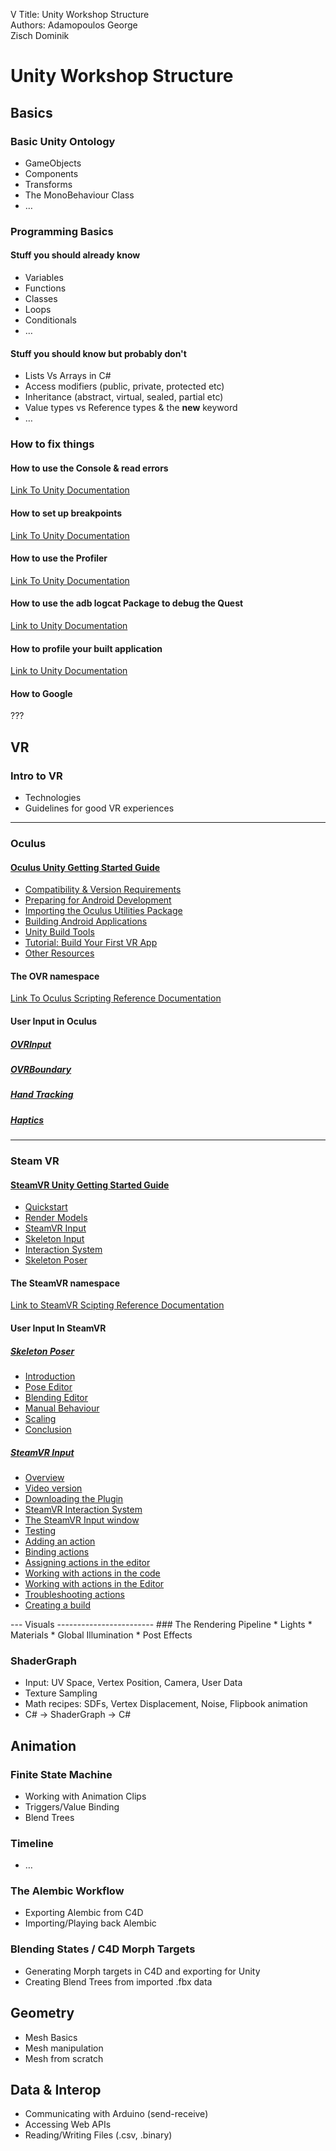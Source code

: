 V Title: Unity Workshop Structure  
Authors: Adamopoulos George   
Zisch Dominik  

Unity Workshop Structure
========================

Basics
------------------------
### Basic Unity Ontology
* GameObjects
* Components
* Transforms
* The MonoBehaviour  Class
* …

### Programming Basics
#### Stuff you should already know
* Variables
* Functions
* Classes
* Loops
* Conditionals
* …

#### Stuff you should know but probably don't
* Lists Vs Arrays in C#
* Access modifiers (public, private, protected etc)
* Inheritance (abstract, virtual, sealed, partial etc)
* Value types vs Reference types & the **new** keyword
* …

### How to fix things  

#### How to use the Console & read errors
[Link To Unity Documentation](https://docs.unity3d.com/Manual/Console.html)  

#### How to set up breakpoints  
[Link To Unity Documentation](https://docs.unity3d.com/Manual/ManagedCodeDebugging.html)  

#### How to use the Profiler  
[Link To Unity Documentation](https://docs.unity3d.com/Manual/ProfilerWindow.html)  

#### How to use the adb logcat Package to debug the Quest  
[Link to Unity Documentation](https://docs.unity3d.com/Packages/com.unity.mobile.android-logcat@0.1/manual/index.html)  

#### How to profile your built application
[Link to Unity Documentation](https://docs.unity3d.com/Manual/profiler-profiling-applications.html)  

#### How to Google
???

VR
------------------------
### Intro to VR
* Technologies
* Guidelines for good VR experiences
---
### Oculus

#### [Oculus Unity Getting Started Guide](https://developer.oculus.com/documentation/unity/book-unity-gsg/)  

  * [Compatibility & Version Requirements](https://developer.oculus.com/documentation/unity/unity-req/)  
  * [Preparing for Android Development](https://developer.oculus.com/documentation/unity/unity-mobileprep/)  
  * [Importing the Oculus Utilities Package](https://developer.oculus.com/documentation/unity/unity-import/)  
  * [Building Android Applications](https://developer.oculus.com/documentation/unity/unity-build-android/)  
  * [Unity Build Tools](https://developer.oculus.com/documentation/unity/unity-build-android-tools/)  
  * [Tutorial: Build Your First VR App](https://developer.oculus.com/documentation/unity/unity-tutorial/)  
  * [Other Resources](https://developer.oculus.com/documentation/unity/unity-resources/)

#### The OVR namespace  
[Link To Oculus Scripting Reference Documentation](https://developer.oculus.com/reference/unity/1.43/)  

#### User Input in Oculus
##### [OVRInput](https://developer.oculus.com/documentation/unity/unity-ovrinput/)
##### [OVRBoundary](https://developer.oculus.com/documentation/unity/unity-ovrboundary/)
##### [Hand Tracking](https://developer.oculus.com/documentation/unity/unity-handtracking/)
##### [Haptics](https://developer.oculus.com/documentation/unity/unity-haptics/)

---

### Steam VR

#### [SteamVR Unity Getting Started Guide](https://valvesoftware.github.io/steamvr_unity_plugin/articles/intro.html)  

  * [Quickstart](https://valvesoftware.github.io/steamvr_unity_plugin/articles/Quickstart.html)  
  * [Render Models](https://valvesoftware.github.io/steamvr_unity_plugin/articles/Render-Models.html)    
  * [SteamVR Input](https://valvesoftware.github.io/steamvr_unity_plugin/articles/SteamVR-Input.html)    
  * [Skeleton Input](https://valvesoftware.github.io/steamvr_unity_plugin/articles/Skeleton-Input.html)  
  * [Interaction System](https://valvesoftware.github.io/steamvr_unity_plugin/articles/Interaction-System.html)  
  * [Skeleton Poser](https://valvesoftware.github.io/steamvr_unity_plugin/articles/Skeleton-Poser.html)  

#### The SteamVR namespace  
[Link to SteamVR Scipting Reference Documentation](https://valvesoftware.github.io/steamvr_unity_plugin/api/index.html)

#### User Input In SteamVR  
##### [Skeleton Poser](https://valvesoftware.github.io/steamvr_unity_plugin/tutorials/Skeleton-Poser.html)  
* [Introduction](https://valvesoftware.github.io/steamvr_unity_plugin/tutorials/Skeleton-Poser.html#introduction)  
* [Pose Editor](https://valvesoftware.github.io/steamvr_unity_plugin/tutorials/Skeleton-Poser.html#pose-editor)  
* [Blending Editor](https://valvesoftware.github.io/steamvr_unity_plugin/tutorials/Skeleton-Poser.html#blending-editor)  
* [Manual Behaviour](https://valvesoftware.github.io/steamvr_unity_plugin/tutorials/Skeleton-Poser.html#manual-behaviours)  
* [Scaling](https://valvesoftware.github.io/steamvr_unity_plugin/tutorials/Skeleton-Poser.html#scaling)  
* [Conclusion](https://valvesoftware.github.io/steamvr_unity_plugin/tutorials/Skeleton-Poser.html#conclusion)  

##### [SteamVR Input](https://valvesoftware.github.io/steamvr_unity_plugin/tutorials/SteamVR-Input.html)
<ul class="level1 nav bs-docs-sidenav"><li><a href="#overview">Overview</a></li><li><a href="#video-version">Video version</a></li><li><a href="#downloading-the-plugin">Downloading the Plugin</a></li><li><a href="#steamvr-interaction-system">SteamVR Interaction System</a></li><li><a href="#the-steamvr-input-window">The SteamVR Input window</a></li><li><a href="#testing">Testing</a></li><li><a href="#adding-an-action">Adding an action</a></li><li><a href="#binding-actions">Binding actions</a></li><li><a href="#assigning-actions-in-the-editor">Assigning actions in the editor</a></li><li><a href="#working-with-actions-in-the-code">Working with actions in the code</a></li><li><a href="#working-with-actions-in-the-editor">Working with actions in the Editor</a></li><li><a href="#troubleshooting-actions">Troubleshooting actions</a></li><li><a href="#creating-a-build">Creating a build</a></li></ul>
---
Visuals
------------------------
### The Rendering Pipeline
* Lights
* Materials
* Global Illumination
* Post Effects

### ShaderGraph
* Input: UV Space, Vertex Position, Camera, User Data
* Texture Sampling
* Math recipes: SDFs, Vertex Displacement, Noise, Flipbook animation
* C# -> ShaderGraph -> C#

Animation
------------------------
### Finite State Machine
* Working with Animation Clips
* Triggers/Value Binding
* Blend Trees

### Timeline
* …

### The Alembic Workflow
* Exporting Alembic from C4D
* Importing/Playing back Alembic

### Blending States / C4D Morph Targets
* Generating Morph targets in C4D and exporting for Unity
* Creating Blend Trees from imported .fbx data

Geometry
------------------------
* Mesh Basics
* Mesh manipulation
* Mesh from scratch

Data & Interop
------------------------
* Communicating with Arduino (send-receive)
* Accessing Web APIs
* Reading/Writing Files (.csv, .binary)
